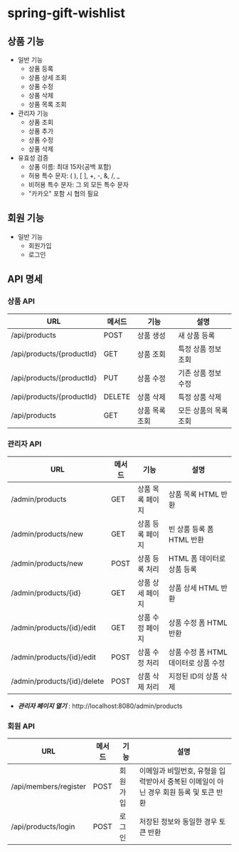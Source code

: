 # spring-gift-wishlist

## 상품 기능

- 일반 기능
    - 상품 등록
    - 상품 상세 조회
    - 상품 수정
    - 상품 삭제
    - 상품 목록 조회
- 관리자 기능
    - 상품 조회
    - 상품 추가
    - 상품 수정
    - 상품 삭제
- 유효성 검증
    - 상품 이름: 최대 15자(공백 포함)
    - 허용 특수 문자: ( ), [ ], +, -, &, /, _
    - 비허용 특수 문자: 그 외 모든 특수 문자
    - "카카오" 포함 시 협의 필요

## 회원 기능

- 일반 기능
    - 회원가입
    - 로그인

## API 명세

### 상품 API

| URL                       | 메서드    | 기능       | 설명           |
|---------------------------|--------|----------|--------------|
| /api/products             | POST   | 상품 생성    | 새 상품 등록      |
| /api/products/{productId} | GET    | 상품 조회    | 특정 상품 정보 조회  |
| /api/products/{productId} | PUT    | 상품 수정    | 기존 상품 정보 수정  |
| /api/products/{productId} | DELETE | 상품 삭제    | 특정 상품 삭제     |
| /api/products             | GET    | 상품 목록 조회 | 모든 상품의 목록 조회 |

### 관리자 API

| URL                         | 메서드  | 기능        | 설명                      |
|-----------------------------|------|-----------|-------------------------|
| /admin/products             | GET  | 상품 목록 페이지 | 상품 목록 HTML 반환           |
| /admin/products/new         | GET  | 상품 등록 페이지 | 빈 상품 등록 폼 HTML 반환       |
| /admin/products/new         | POST | 상품 등록 처리  | HTML 폼 데이터로 상품 등록       |
| /admin/products/{id}        | GET  | 상품 상세 페이지 | 상품 상세 HTML 반환           |
| /admin/products/{id}/edit   | GET  | 상품 수정 페이지 | 상품 수정 폼 HTML 반환         |
| /admin/products/{id}/edit   | POST | 상품 수정 처리  | 상품 수정 폼 HTML 데이터로 상품 수정 |
| /admin/products/{id}/delete | POST | 상품 삭제 처리  | 지정된 ID의 상품 삭제           |

- ***관리자 페이지 열기*** : http://localhost:8080/admin/products

### 회원 API

| URL                   | 메서드  | 기능   | 설명                                                |
|-----------------------|------|------|---------------------------------------------------|
| /api/members/register | POST | 회원가입 | 이메일과 비밀번호, 유형을 입력받아서 중복된 이메일이 아닌 경우 회원 등록 및 토큰 반환 |
| /api/products/login   | POST | 로그인  | 저장된 정보와 동일한 경우 토큰 반환                              |